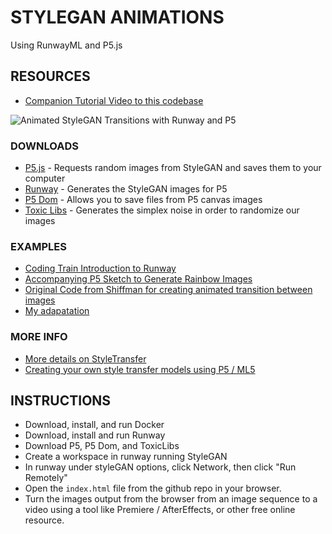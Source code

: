 # STYLEGAN ANIMATIONS
Using RunwayML and P5.js

## RESOURCES

* [Companion Tutorial Video to this codebase](https://youtu.be/a9lVZ2eGheE)

![Animated StyleGAN Transitions with Runway and P5](https://prototypes.mikeheavers.com/transfer/stylegan-transitions.gif)


### DOWNLOADS
* [P5.js](http://p5js.org/) - Requests random images from StyleGAN and saves them to your computer
* [Runway](https://runwayml.com/) - Generates the StyleGAN images for P5
* [P5 Dom](https://p5js.org/reference/#/libraries/p5.dom) - Allows you to save files from P5 canvas images
* [Toxic Libs](http://haptic-data.com/toxiclibsjs) - Generates the simplex noise in order to randomize our images

### EXAMPLES

* [Coding Train Introduction to Runway](https://www.youtube.com/watch?v=QzRW0xzm10c&t=6622s)
* [Accompanying P5 Sketch to Generate Rainbow Images](https://editor.p5js.org/codingtrain/sketches/K6l0JbS6u)
* [Original Code from Shiffman for creating animated transition between images](https://editor.p5js.org/codingtrain/sketches/KVXguIFNg)
* [My adapatation](https://github.com/heaversm/runway-stylegan-animations)

### MORE INFO

* [More details on StyleTransfer](https://prototypes.mikeheavers.com/mtc-ml/ml4a-style-transfer.html)
* [Creating your own style transfer models using P5 / ML5](https://ml5js.org/reference/api-StyleTransfer/)

## INSTRUCTIONS

* Download, install, and run Docker
* Download, install and run Runway 
* Download P5, P5 Dom, and ToxicLibs
* Create a workspace in runway running StyleGAN
* In runway under styleGAN options, click Network, then click "Run Remotely"
* Open the `index.html` file from the github repo in your browser.
* Turn the images output from the browser from an image sequence to a video using a tool like Premiere / AfterEffects, or other free online resource.

